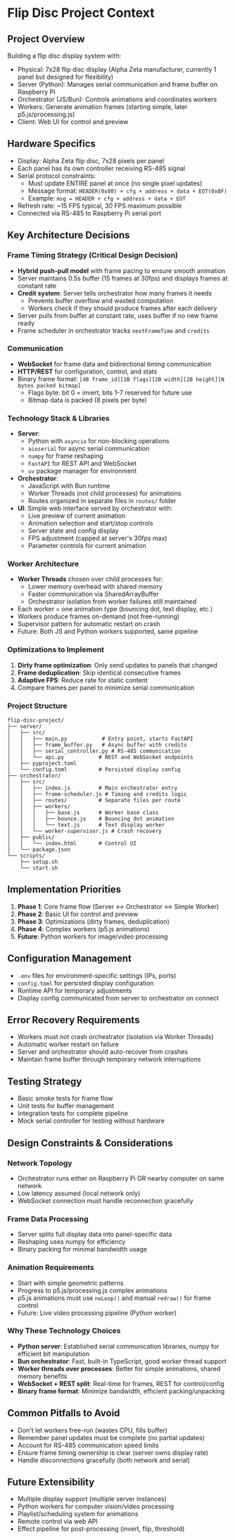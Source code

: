 # Flip Disc Project Context

## Project Overview
Building a flip disc display system with:
- Physical: 7x28 flip disc display (Alpha Zeta manufacturer, currently 1 panel but designed for flexibility)
- Server (Python): Manages serial communication and frame buffer on Raspberry Pi
- Orchestrator (JS/Bun): Controls animations and coordinates workers
- Workers: Generate animation frames (starting simple, later p5.js/processing.js)
- Client: Web UI for control and preview

## Hardware Specifics
- Display: Alpha Zeta flip disc, 7x28 pixels per panel
- Each panel has its own controller receiving RS-485 signal
- Serial protocol constraints:
  - Must update ENTIRE panel at once (no single pixel updates)
  - Message format: `HEADER(0x80) + cfg + address + data + EOT(0x8F)`
  - Example: `msg = HEADER + cfg + address + data + EOT`
- Refresh rate: ~15 FPS typical, 30 FPS maximum possible
- Connected via RS-485 to Raspberry Pi serial port

## Key Architecture Decisions

### Frame Timing Strategy (Critical Design Decision)
- **Hybrid push-pull model** with frame pacing to ensure smooth animation
- Server maintains 0.5s buffer (15 frames at 30fps) and displays frames at constant rate
- **Credit system**: Server tells orchestrator how many frames it needs
  - Prevents buffer overflow and wasted computation
  - Workers check if they should produce frames after each delivery
- Server pulls from buffer at constant rate, uses buffer if no new frame ready
- Frame scheduler in orchestrator tracks `nextFrameTime` and `credits`

### Communication
- **WebSocket** for frame data and bidirectional timing communication
- **HTTP/REST** for configuration, control, and stats
- Binary frame format: `[4B frame_id][1B flags][2B width][2B height][N bytes packed bitmap]`
  - Flags byte: bit 0 = invert, bits 1-7 reserved for future use
  - Bitmap data is packed (8 pixels per byte)

### Technology Stack & Libraries
- **Server**: 
  - Python with `asyncio` for non-blocking operations
  - `aioserial` for async serial communication
  - `numpy` for frame reshaping
  - `FastAPI` for REST API and WebSocket
  - `uv` package manager for environment
- **Orchestrator**: 
  - JavaScript with Bun runtime
  - Worker Threads (not child processes) for animations
  - Routes organized in separate files in `routes/` folder
- **UI**: Simple web interface served by orchestrator with:
  - Live preview of current animation
  - Animation selection and start/stop controls
  - Server state and config display
  - FPS adjustment (capped at server's 30fps max)
  - Parameter controls for current animation

### Worker Architecture
- **Worker Threads** chosen over child processes for:
  - Lower memory overhead with shared memory
  - Faster communication via SharedArrayBuffer
  - Orchestrator isolation from worker failures still maintained
- Each worker = one animation type (bouncing dot, text display, etc.)
- Workers produce frames on-demand (not free-running)
- Supervisor pattern for automatic restart on crash
- Future: Both JS and Python workers supported, same pipeline

### Optimizations to Implement
1. **Dirty frame optimization**: Only send updates to panels that changed
2. **Frame deduplication**: Skip identical consecutive frames
3. **Adaptive FPS**: Reduce rate for static content
4. Compare frames per panel to minimize serial communication

### Project Structure
```
flip-disc-project/
├── server/
│   ├── src/
│   │   ├── main.py           # Entry point, starts FastAPI
│   │   ├── frame_buffer.py   # Async buffer with credits
│   │   ├── serial_controller.py # RS-485 communication
│   │   └── api.py           # REST and WebSocket endpoints
│   ├── pyproject.toml
│   └── config.toml          # Persisted display config
├── orchestrator/
│   ├── src/
│   │   ├── index.js         # Main orchestrator entry
│   │   ├── frame-scheduler.js # Timing and credits logic
│   │   ├── routes/          # Separate files per route
│   │   ├── workers/
│   │   │   ├── base.js      # Worker base class
│   │   │   ├── bounce.js    # Bouncing dot animation
│   │   │   └── text.js      # Text display worker
│   │   └── worker-supervisor.js # Crash recovery
│   ├── public/
│   │   └── index.html       # Control UI
│   └── package.json
└── scripts/
    ├── setup.sh
    └── start.sh
```

## Implementation Priorities
1. **Phase 1**: Core frame flow (Server ↔ Orchestrator ↔ Simple Worker)
2. **Phase 2**: Basic UI for control and preview
3. **Phase 3**: Optimizations (dirty frames, deduplication)
4. **Phase 4**: Complex workers (p5.js animations)
5. **Future**: Python workers for image/video processing

## Configuration Management
- `.env` files for environment-specific settings (IPs, ports)
- `config.toml` for persisted display configuration
- Runtime API for temporary adjustments
- Display config communicated from server to orchestrator on connect

## Error Recovery Requirements
- Workers must not crash orchestrator (isolation via Worker Threads)
- Automatic worker restart on failure
- Server and orchestrator should auto-recover from crashes
- Maintain frame buffer through temporary network interruptions

## Testing Strategy
- Basic smoke tests for frame flow
- Unit tests for buffer management
- Integration tests for complete pipeline
- Mock serial controller for testing without hardware

## Design Constraints & Considerations

### Network Topology
- Orchestrator runs either on Raspberry Pi OR nearby computer on same network
- Low latency assumed (local network only)
- WebSocket connection must handle reconnection gracefully

### Frame Data Processing
- Server splits full display data into panel-specific data
- Reshaping uses numpy for efficiency
- Binary packing for minimal bandwidth usage

### Animation Requirements
- Start with simple geometric patterns
- Progress to p5.js/processing.js complex animations
- p5.js animations must use `noLoop()` and manual `redraw()` for frame control
- Future: Live video processing pipeline (Python worker)

### Why These Technology Choices
- **Python server**: Established serial communication libraries, numpy for efficient bit manipulation
- **Bun orchestrator**: Fast, built-in TypeScript, good worker thread support
- **Worker threads over processes**: Better for simple animations, shared memory benefits
- **WebSocket + REST split**: Real-time for frames, REST for control/config
- **Binary frame format**: Minimize bandwidth, efficient packing/unpacking

## Common Pitfalls to Avoid
- Don't let workers free-run (wastes CPU, fills buffer)
- Remember panel updates must be complete (no partial updates)
- Account for RS-485 communication speed limits
- Ensure frame timing ownership is clear (server owns display rate)
- Handle disconnections gracefully (both network and serial)

## Future Extensibility
- Multiple display support (multiple server instances)
- Python workers for computer vision/video processing
- Playlist/scheduling system for animations
- Remote control via web API
- Effect pipeline for post-processing (invert, flip, threshold)